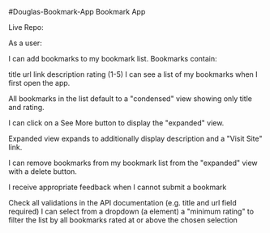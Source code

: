 #Douglas-Bookmark-App
Bookmark App

Live Repo:

As a user:

I can add bookmarks to my bookmark list. Bookmarks contain:

title url link description rating (1-5) I can see a list of my bookmarks when I first open the app.

All bookmarks in the list default to a "condensed" view showing only title and rating.

I can click on a See More button to display the "expanded" view.

Expanded view expands to additionally display description and a "Visit Site" link.

I can remove bookmarks from my bookmark list from the "expanded" view with a delete button.

I receive appropriate feedback when I cannot submit a bookmark

Check all validations in the API documentation (e.g. title and url field required) I can select from a dropdown (a element) a "minimum rating" to filter the list by all bookmarks rated at or above the chosen selection
